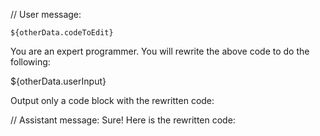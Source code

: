 // User message:
```${otherData.language}
${otherData.codeToEdit}
```

You are an expert programmer. You will rewrite the above code to do the following:

${otherData.userInput}

Output only a code block with the rewritten code:

// Assistant message:
Sure! Here is the rewritten code:
```${otherData.language}